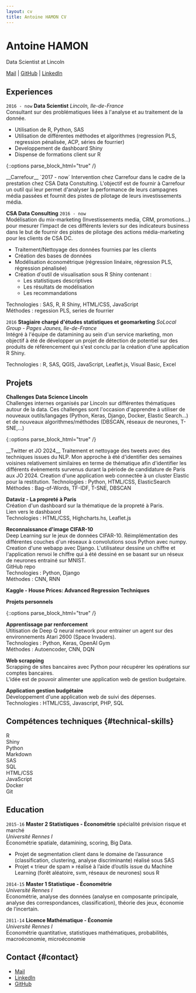 ```yaml
---
layout: cv
title: Antoine HAMON CV
---
```


# Antoine HAMON
Data Scientist at Lincoln

<div id="webaddress">
    <a href="mailto:antoine.hamon22@gmail.com"><i class="far fa-envelope"></i> Mail</a>
    | <a href="https://github.com/ZwAnto"><i class="fab fa-github"></i> GitHub</a>
    | <a href="https://www.linkedin.com/in/hamonantoine/"><i class="fab fa-linkedin"></i> LinkedIn</a>
</div>

## Experiences

`2016 - now`
__Data Scientist__ *Lincoln, Ile-de-France*  
Consultant sur des problématiques liées à l'analyse et au traitement de la donnée.
* Utilisation de R, Python, SAS
* Utilisation de différentes méthodes et algorithmes (regression PLS, regression pénalisée, ACP, séries de fourrier)
* Developpement de dashboard Shiny
* Dispense de formations client sur R

{::options parse_block_html="true" /}
<div class='sub_container'> 
__Carrefour__ `2017 - now`  
Intervention chez Carrefour dans le cadre de la prestation chez CSA Data Constulting. L'objectif est de fournir à Carrefour un outil qui leur permet d'analyser la performance de leurs campagnes média passées et fournit des pistes de pilotage de leurs investissements média.

__CSA Data Consulting__ `2016 - now`  
Modélisation du mix-marketing (Investissements media, CRM, promotions...) pour mesurer l’impact de ces différents leviers sur des indicateurs business dans le but de fournir des pistes de pilotage des actions média-marketing pour les clients de CSA DC.
* Traitement/Nettoyage des données fournies par les clients
* Création des bases de données
* Modélisation économétrique (régression linéaire, régression PLS, régression pénalisée)
* Création d'outil de visualisation sous R Shiny contenant :
    - Les statistiques descriptives
    - Les résultats de modélisation
    - Les recommandations

Technologies : SAS, R, R Shiny, HTML/CSS, JavaScript  
Méthodes : regession PLS, series de fourrier
</div>

`2016`
__Stagiaire chargé d'études statistiques et geomarketing__ *SoLocal Group - Pages Jaunes, Ile-de-France*  
Intégré à l'équipe de datamining au sein d'un service marketing, mon objectif à été de développer un projet de détection de potentiel sur des produits de référencement qui s'est conclu par la création d'une application R Shiny.

Technologies : R, SAS, QGIS, JavaScript, Leaflet.js, Visual Basic, Excel

## Projets

__Challenges Data Science Lincoln__  
Challenges internes organisés par Lincoln sur différentes thématiques autour de la data. Ces challenges sont l'occasion d'apprendre à utiliser de nouveaux outils/langages (Python, Keras, Django, Docker, Elastic Search...) et de nouveaux algorithmes/méthodes (DBSCAN, réseaux de neurones, T-SNE,...) 

{::options parse_block_html="true" /}
<div class='sub_container'>
__Twitter et JO 2024__  
Traitement et nettoyage des tweets avec des techniques issues du NLP. Mon approche à été d'identifier des semaines voisines relativement similaires en terme de thématique afin d'identifier les différents évènements survenus durant la période de candidature de Paris aux JO 2024. Creation d'une application web connectée à un cluster Elastic pour la restitution.  
Technologies : Python, HTML/CSS, ElasticSearch  
Méthodes : Bag-of-Words, TF-IDF, T-SNE, DBSCAN  

__Dataviz - La propreté à Paris__  
Création d'un dashboard sur la thématique de la propreté à Paris.  
Lien vers le dashbaord <a href='https://zwanto.org/lincoln/'><i class="fas fa-external-link-alt"></i></a>  
Technologies : HTML/CSS, Highcharts.hs, Leaflet.js  

__Reconnaissance d'image CIFAR-10__  
Deep Learning sur le jeux de données CIFAR-10. Réimplémentation des différentes couches d'un réseaux à convolutions sous Python avec numpy.  
Creation d'une webapp avec Django. L'utilisateur dessine un chiffre et l'application renvoi le chiffre qui à été dessiné en se basant sur un réseux de neurones entrainé sur MNIST.  
GitHub repo <a href='https://github.com/Zwanto/pynet/'><i class="fas fa-external-link-alt"></i></a>  
Technologies : Python, Django  
Méthodes : CNN, RNN  

__Kaggle - House Prices: Advanced Regression Techniques__  
</div>

__Projets personnels__  

{::options parse_block_html="true" /}
<div class='sub_container'>
    
__Apprentissage par renforcement__  
Utitisation de Deep Q neural network pour entrainer un agent sur des environnements Atari 2600 (Space Invaders).  
Technologies : Python, Keras, OpenAI Gym  
Méthodes : Autoencoder, CNN, DQN  

__Web scrapping__  
Scrapping de sites bancaires avec Python pour récupérer les opérations sur comptes bancaires.  
L'idée est de pouvoir alimenter une application web de gestion budgetaire.


__Application gestion budgétaire__  
Développement d'une application web de suivi des dépenses.  
Technologies : HTML/CSS, Javascript, PHP, SQL
</div>


## Compétences techniques {#technical-skills}

R  
Shiny  
Python  
Markdown  
SAS  
SQL  
HTML/CSS  
JavaScript  
Docker  
Git  

## Education

`2015-16`
__Master 2 Statistiques - Économétrie__ spécialité prévision risque et marché  
*Université Rennes I*  
Économétrie spatiale, datamining, scoring, Big Data.
* Projet de segmentation client dans le domaine de lʼassurance (classification, clustering, analyse discriminante) réalisé sous SAS
* Projet « trieur de spam » réalisé à lʼaide dʼoutils issue du Machine Learning (forêt aléatoire, svm, réseaux de neurones) sous R

`2014-15`
__Master 1 Statistique - Économétrie__  
*Université Rennes I*  
Econométrie, analyse des données (analyse en composante principale, analyse des correspondances, classification), théorie des jeux, économie de lʼincertain.

`2011-14`
__Licence Mathématique - Économie__  
*Université Rennes I*  
Econométrie quantitative, statistiques mathématiques, probabilités,
macroéconomie, microéconomie


## Contact  {#contact}

* <a href="mailto:antoine.hamon22@gmail.com"><i class="far fa-envelope"></i> Mail</a>
* <a href="https://www.linkedin.com/in/hamonantoine/"><i class="fab fa-linkedin"></i> LinkedIn</a>
* <a href="https://github.com/ZwAnto"><i class="fab fa-github"></i> GitHub</a>

<!-- ### Footer

Last updated: May 2013 -->